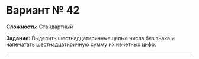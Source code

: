 # Вариант № 42
**Сложность:** Стандартный

**Задание:**  Выделить шестнадцатиричные целые числа без знака и напечатать шестнадцатиричную сумму их нечетных цифр.

---